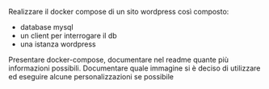 Realizzare il docker compose di un sito wordpress così composto:
- database mysql
- un client per interrogare il db
- una istanza wordpress

Presentare docker-compose, documentare nel readme quante più informazioni possibili.
Documentare quale immagine si è deciso di utilizzare ed eseguire alcune personalizzazioni se possibile